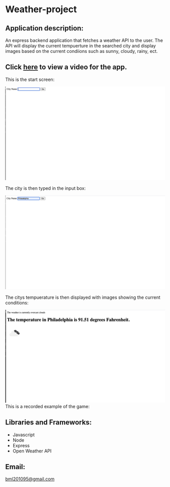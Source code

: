 # Weather-project


 ## Application description:

An express backend application that fetches a weather  API to the user. The API will display the current tempuerture in the searched city and display  images based on the current condiions such as sunny, cloudy, rainy, ect.  
 

 ## Click [here]( https://drive.google.com/file/d/1erUFYWiqZ8gcBxr5unZPOyNhIvJe1Ui1/view?usp=sharing) to view a video for the app. 
 
 This is the start screen:
 
 ![Home Screenshot](images/home.png)
 
 The city is then typed in the input box:
 
 ![Home Screenshot](images/city.png)
 
  The citys tempuerature  is then displayed with images showing the current conditions:
 
 ![Home Screenshot](images/result.png) 
 This is a recorded example of the game:
 

  
  

     
## Libraries and Frameworks:
- Javascript
- Node
- Express
- Open Weather API


## Email:

bml201095@gmail.com
